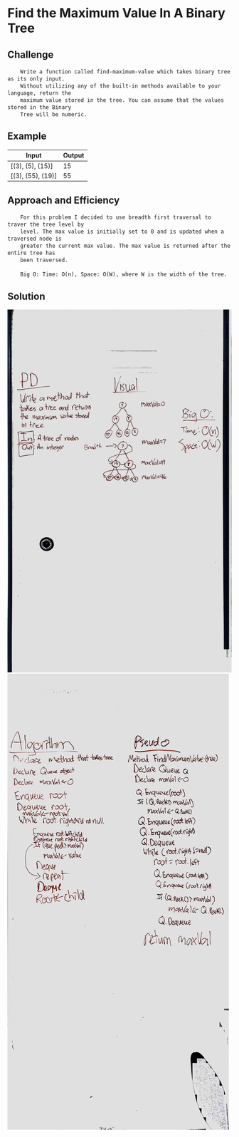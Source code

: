 # Find the Maximum Value In A Binary Tree

## Challenge
```
	Write a function called find-maximum-value which takes binary tree as its only input.
	Without utilizing any of the built-in methods available to your language, return the 
	maximum value stored in the tree. You can assume that the values stored in the Binary 
	Tree will be numeric.
```

## Example
|Input|Output|
|-----|-------|
| [(3), (5), (15)] | 15 |
| [(3), (55), (19)]  | 55 |


## Approach and Efficiency
```
	For this problem I decided to use breadth first traversal to traver the tree level by 
	level. The max value is initially set to 0 and is updated when a traversed node is
	greater the current max value. The max value is returned after the entire tree has
	been traversed.

	Big O: Time: O(n), Space: O(W), where W is the width of the tree.
```

## Solution
![alt text](https://github.com/CClemensJr/data-structures-and-algorithms/blob/master/assets/findMaxValBinaryTree1.jpeg "Find Max Value in a Binary Tree Part 1")
![alt text](https://github.com/CClemensJr/data-structures-and-algorithms/blob/master/assets/findMaxValBinaryTree2.jpeg "Find Max Value In a Binary Tree Part 2")
